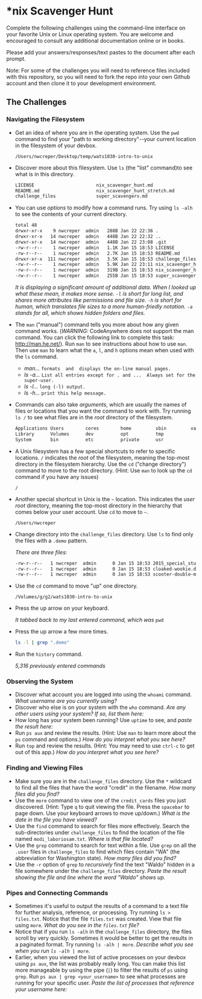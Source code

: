 # *nix Scavenger Hunt

Complete the following challenges using the command-line interface on your favorite
Unix or Linux operating system. You are welcome and encouraged to consult any
additional documentation online or in books.

Please add your answers/responses/text pastes to the document after each prompt.

Note: For some of the challenges you will need to reference files included with
this repository, so you will need to fork the repo into your own Github account
and then clone it to your development environment.

## The Challenges

### Navigating the Filesystem

* Get an idea of where you are in the operating system. Use the `pwd` command to find your "path to working directory"--your current location in the filesystem of your devbox. 

  `/Users/nwcreper/Desktop/temp/wats1030-intro-to-unix`

* Discover more about this filesystem. Use `ls` (the "list" command)to see what is in this directory. 

  ```zsh
  LICENSE                       nix_scavenger_hunt.md
  README.md                     nix_scavenger_hunt_stretch.md
  challenge_files               super_scavengers.md
  ```

* You can use *options* to modify how a command runs. Try using `ls -alh` to see the contents of your current directory. 

  ```zsh
  total 48
  drwxr-xr-x    9 nwcreper  admin   288B Jan 22 22:36 .
  drwxr-xr-x   14 nwcreper  admin   448B Jan 22 22:32 ..
  drwxr-xr-x   14 nwcreper  admin   448B Jan 22 23:08 .git
  -rw-r--r--    1 nwcreper  admin   1.1K Jan 15 18:53 LICENSE
  -rw-r--r--    1 nwcreper  admin   2.7K Jan 15 18:53 README.md
  drwxr-xr-x  111 nwcreper  admin   3.5K Jan 15 18:53 challenge_files
  -rw-r--r--    1 nwcreper  admin   5.9K Jan 22 23:11 nix_scavenger_hunt.md
  -rw-r--r--    1 nwcreper  admin   319B Jan 15 18:53 nix_scavenger_hunt_stretch.md
  -rw-r--r--    1 nwcreper  admin   255B Jan 15 18:53 super_scavengers.md
  ```

  *It is displaying a significant amount of additional data. When I looked up what these mean, it makes more sense. `-l` is short for long list, and shares more attributes like permissions and file size. `-h` is short for human, which translates file sizes to a more human-friedly notation. `-a` stands for all, which shows hidden folders and files.*

* The `man` ("manual") command tells you more about how any given command works. (*WARNING:* CodeAnywhere does not support the man command. You can click the following link to complete this task: http://man.he.net/). Run `man` to see instructions about how to use `man`. Then use `man` to learn what the `a`, `l`, and `h` options mean when used with the `ls` command. 
  - *man...* `formats  and  displays the on-line manual pages.`
  - *ls -a...* `List all entries except for . and ...  Always set for the super-user.`
  - *ls -l...* `long (-l) output.`
  - *ls -h...* `print this help message.`

* Commands can also take *arguments*, which are usually the names of files or locations that you want the command to work with. Try running `ls /` to see what files are in the *root* directory of the filesystem. 

  ```zsh
  Applications Users        cores        home         sbin         var
  Library      Volumes      dev          opt          tmp
  System       bin          etc          private      usr
  ```

* A Unix filesystem has a few special shortcuts to refer to specific locations. `/` indicates the *root* of the filesystem, meaning the top-most directory in the filesystem hierarchy. Use the `cd` ("change directory") command to move to the root directory. (Hint: Use `man` to look up the `cd` command if you have any issues)

  `/`
* Another special shortcut in Unix is the `~` location. This indicates the *user root* directory, meaning the top-most directory in the hierarchy that comes below your user account. Use `cd` to move to `~`. 

  `/Users/nwcreper`

* Change directory into the `challenge_files` directory. Use `ls` to find only the files with a `.demo` pattern. 

  *There are three files:*
  ```zsh
  -rw-r--r--   1 nwcreper  admin      0 Jan 15 18:53 2015_special_stuff.demo
  -rw-r--r--   1 nwcreper  admin      0 Jan 15 18:53 cloaked-wookie.demo
  -rw-r--r--   1 nwcreper  admin      0 Jan 15 18:53 scooter-double-mamba.demo
  ```
* Use the `cd` command to move "up" one directory.

  `/Volumes/g/g2/wats1030-intro-to-unix`

* Press the up arrow on your keyboard. 

  *It tabbed back to my last entered command, which was* `pwd`

* Press the up arrow a few more times. 

  ```zsh
  ls -l | grep ".demo"
  ```

* Run the `history` command.

  *5,316 previously entered commands*
  

### Observing the System

* Discover what account you are logged into using the `whoami` command. *What username are you currently using?*
* Discover who else is on your system with the `who` command. *Are any other users using your system? If so, list them here:*
* How long has your system been running? Use `uptime` to see, and *paste the result here:*
* Run `ps aux` and review the results. (Hint: Use `man` to learn more about the `ps` command and options.) *How do you interpret what you see here?*
* Run `top` and review the results. (Hint: You may need to use `ctrl-c` to get out of this app.) *How do you interpret what you see here?*

### Finding and Viewing Files

* Make sure you are in the `challenge_files` directory. Use the `*` wildcard to find all the files that have the word "credit" in the filename. *How many files did you find?*
* Use the `more` command to view one of the `credit_cards` files you just discovered. (Hint: Type `q` to quit viewing the file. Press the `spacebar` to page down. Use your keyboard arrows to move up/down.) *What is the date in the file you have viewed?*
* Use the `find` command to search for files more effectively. Search the sub-directories under `challenge_files` to find the location of the file named `modi_laboriosam.txt`. *Where is that file located?*
* Use the `grep` command to search for text within a file. Use `grep` on all the `.user` files in `challenge_files` to find which files contain "WA" (the abbreviation for Washington state). *How many files did you find?*
* Use the `-r` option of `grep` to *recursively* find the text "Waldo" hidden in a file somewhere under the `challenge_files` directory. *Paste the result showing the file and line where the word "Waldo" shows up.*

### Pipes and Connecting Commands

* Sometimes it's useful to output the results of a command to a text file for further analysis, reference, or processing. Try running `ls > files.txt`. Notice that the file `files.txt` was created. View that file using `more`. *What do you see in the `files.txt` file?*
* Notice that if you run `ls -alh` in the `challenge_files` directory, the files scroll by very quickly. Sometimes it would be better to get the results in a paginated format. Try running `ls -alh | more`. *Describe what you see when you run `ls -alh | more`.*
* Earlier, when you viewed the list of active processes on your devbox using `ps aux`, the list was probably really long. You can make this list more manageable by using the pipe (`|`) to filter the results of `ps` using `grep`. Run `ps aux | grep <your_username>` to see what processes are running for your specific user. *Paste the list of processes that reference your username here:*

